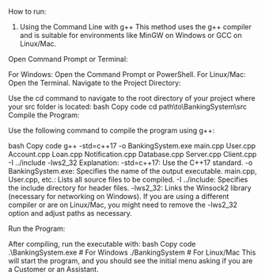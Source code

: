 How to run:
1. Using the Command Line with g++
This method uses the g++ compiler and is suitable for environments like MinGW on Windows or GCC on Linux/Mac.

Open Command Prompt or Terminal:

For Windows: Open the Command Prompt or PowerShell.
For Linux/Mac: Open the Terminal.
Navigate to the Project Directory:

Use the cd command to navigate to the root directory of your project where your src folder is located:
bash
Copy code
cd path\to\BankingSystem\src
Compile the Program:

Use the following command to compile the program using g++:

bash
Copy code
g++ -std=c++17 -o BankingSystem.exe main.cpp User.cpp Account.cpp Loan.cpp Notification.cpp Database.cpp Server.cpp Client.cpp -I ../include -lws2_32
Explanation:
-std=c++17: Use the C++17 standard.
-o BankingSystem.exe: Specifies the name of the output executable.
main.cpp, User.cpp, etc.: Lists all source files to be compiled.
-I ../include: Specifies the include directory for header files.
-lws2_32: Links the Winsock2 library (necessary for networking on Windows).
If you are using a different compiler or are on Linux/Mac, you might need to remove the -lws2_32 option and adjust paths as necessary.

Run the Program:

After compiling, run the executable with:
bash
Copy code
.\BankingSystem.exe  # For Windows
./BankingSystem      # For Linux/Mac
This will start the program, and you should see the initial menu asking if you are a Customer or an Assistant.
